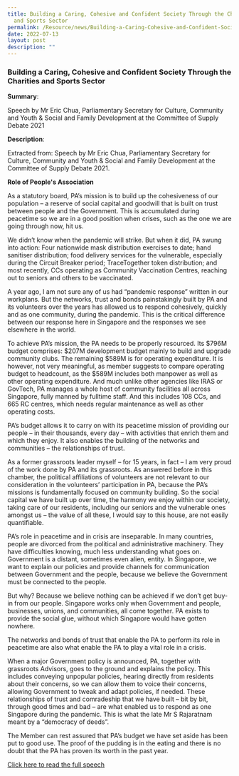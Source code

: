 ```yaml
---
title: Building a Caring, Cohesive and Confident Society Through the Charities
  and Sports Sector
permalink: /Resource/news/Building-a-Caring-Cohesive-and-Confident-Society
date: 2022-07-13
layout: post
description: ""
---
```

### Building a Caring, Cohesive and Confident Society Through the Charities and Sports Sector 

**Summary**: 

Speech by Mr Eric Chua, Parliamentary Secretary for Culture, Community and Youth & Social and Family Development at the Committee of Supply Debate 2021 

**Description**: 

Extracted from: Speech by Mr Eric Chua, Parliamentary Secretary for Culture, Community and Youth & Social and Family Development at the Committee of Supply Debate 2021. 

 

**Role of People's Association**
 

As a statutory board, PA’s mission is to build up the cohesiveness of our population – a reserve of social capital and goodwill that is built on trust between people and the Government. This is accumulated during peacetime so we are in a good position when crises, such as the one we are going through now, hit us. 

 

We didn’t know when the pandemic will strike. But when it did, PA swung into action: Four nationwide mask distribution exercises to date; hand sanitiser distribution; food delivery services for the vulnerable, especially during the Circuit Breaker period; TraceTogether token distribution; and most recently, CCs operating as Community Vaccination Centres, reaching out to seniors and others to be vaccinated. 

 

A year ago, I am not sure any of us had “pandemic response” written in our workplans. But the networks, trust and bonds painstakingly built by PA and its volunteers over the years has allowed us to respond cohesively, quickly and as one community, during the pandemic. This is the critical difference between our response here in Singapore and the responses we see elsewhere in the world. 

 

To achieve PA’s mission, the PA needs to be properly resourced. Its $796M budget comprises: $207M development budget mainly to build and upgrade community clubs. The remaining $589M is for operating expenditure. It is however, not very meaningful, as member suggests to compare operating budget to headcount, as the $589M includes both manpower as well as other operating expenditure. And much unlike other agencies like IRAS or GovTech, PA manages a whole host of community facilities all across Singapore, fully manned by fulltime staff. And this includes 108 CCs, and 665 RC centres, which needs regular maintenance as well as other operating costs. 

 

PA’s budget allows it to carry on with its peacetime mission of providing our people – in their thousands, every day – with activities that enrich them and which they enjoy. It also enables the building of the networks and communities – the relationships of trust. 

 

As a former grassroots leader myself – for 15 years, in fact – I am very proud of the work done by PA and its grassroots. As answered before in this chamber, the political affiliations of volunteers are not relevant to our consideration in the volunteers’ participation in PA, because the PA’s missions is fundamentally focused on community building. So the social capital we have built up over time, the harmony we enjoy within our society, taking care of our residents, including our seniors and the vulnerable ones amongst us – the value of all these, I would say to this house, are not easily quantifiable. 

 

PA’s role in peacetime and in crisis are inseparable. In many countries, people are divorced from the political and administrative machinery. They have difficulties knowing, much less understanding what goes on. Government is a distant, sometimes even alien, entity. In Singapore, we want to explain our policies and provide channels for communication between Government and the people, because we believe the Government must be connected to the people. 

 

But why? Because we believe nothing can be achieved if we don’t get buy-in from our people. Singapore works only when Government and people, businesses, unions, and communities, all come together. PA exists to provide the social glue, without which Singapore would have gotten nowhere. 

 

The networks and bonds of trust that enable the PA to perform its role in peacetime are also what enable the PA to play a vital role in a crisis. 

 

When a major Government policy is announced, PA, together with grassroots Advisors, goes to the ground and explains the policy. This includes conveying unpopular policies, hearing directly from residents about their concerns, so we can allow them to voice their concerns, allowing Government to tweak and adapt policies, if needed. These relationships of trust and comradeship that we have built – bit by bit, through good times and bad – are what enabled us to respond as one Singapore during the pandemic. This is what the late Mr S Rajaratnam meant by a “democracy of deeds”. 

 

The Member can rest assured that PA’s budget we have set aside has been put to good use. The proof of the pudding is in the eating and there is no doubt that the PA has proven its worth in the past year. 

 
[Click here to read the full speech](https://www.mccy.gov.sg/about-us/news-and-resources/speeches/2021/mar/building-a-caring-cohesive-confident-society-through-charities-sports-sector)